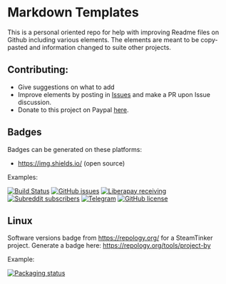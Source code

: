 # Markdown Templates
This is a personal oriented repo for help with improving Readme files on Github including various elements. The elements are meant to be copy-pasted and information changed to suite other projects.

## Contributing:

- Give suggestions on what to add
- Improve elements by posting in [Issues](https://github.com/aha999/markdown-templates/issues) and make a PR upon Issue discussion.
- Donate to this project on Paypal [here](https://paypal.me/slovantes).

## Badges

Badges can be generated on these platforms:
- https://img.shields.io/ (open source)

Examples:

[![Build Status](https://github.com/barbeau/gpstest/actions/workflows/android.yml/badge.svg)](https://github.com/barbeau/gpstest/actions/workflows/android.yml) 
[![GitHub issues](https://img.shields.io/github/issues/fr3ts0n/AndrOBD?color=red)](https://github.com/fr3ts0n/AndrOBD/issues)
[![Liberapay receiving](https://img.shields.io/liberapay/receives/AndrOBD?label=Liberapay)](https://liberapay.com/AndrOBD/donate/)
[![Subreddit subscribers](https://img.shields.io/reddit/subreddit-subscribers/AndrOBD?color=orange)](https://www.reddit.com/r/AndrOBD/)
[![Telegram](https://img.shields.io/badge/chat-on%20Telegram-blue)](https://t.me/joinchat/G60ltQv5CCEQ94BZ5yWQbg)
[![GitHub license](https://img.shields.io/github/license/fr3ts0n/AndrOBD?color=lightgrey)](https://github.com/fr3ts0n/AndrOBD/blob/master/LICENSE)

## Linux

Software versions badge from https://repology.org/ for a SteamTinker project. Generate a badge here: https://repology.org/tools/project-by

Example: 

[![Packaging status](https://repology.org/badge/vertical-allrepos/steamtinkerlaunch.svg)](https://repology.org/project/steamtinkerlaunch/versions)
